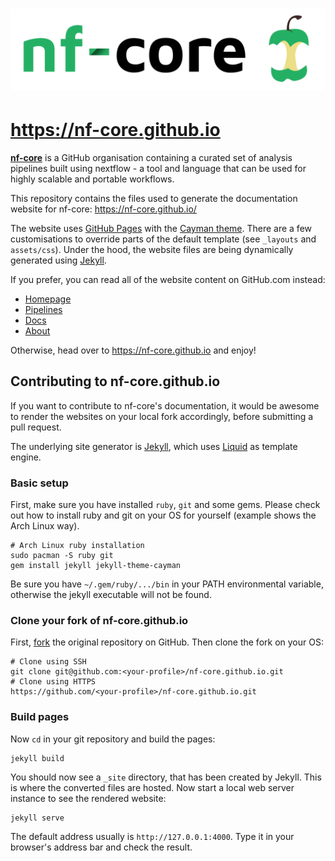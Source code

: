 # ![nf-core](assets/logo/nf-core-logo.png)
# https://nf-core.github.io

[**nf-core**](https://github.com/nf-core) is a GitHub organisation containing a curated set of analysis pipelines built using nextflow - a tool and language that can be used for highly scalable and portable workflows.

This repository contains the files used to generate the documentation website for nf-core: https://nf-core.github.io/

The website uses [GitHub Pages](https://pages.github.com/) with the [Cayman theme](https://github.com/pages-themes/cayman). There are a few customisations to override parts of the default template (see `_layouts` and `assets/css`).
Under the hood, the website files are being dynamically generated using [Jekyll](https://jekyllrb.com/).

If you prefer, you can read all of the website content on GitHub.com instead:

* [Homepage](index.md)
* [Pipelines](pipelines.md)
* [Docs](docs.md)
* [About](about.md)

Otherwise, head over to https://nf-core.github.io and enjoy!

## Contributing to nf-core.github.io

If you want to contribute to nf-core's documentation, it would be awesome to render the websites on your local fork accordingly, before submitting a pull request.

The underlying site generator is [Jekyll](https://jekyllrb.com/), which uses [Liquid](http://shopify.github.io/liquid/) as template engine.

### Basic setup

First, make sure you have installed `ruby`, `git` and some gems. Please check out how to install ruby and git on your OS for yourself (example shows the Arch Linux way).

```
# Arch Linux ruby installation
sudo pacman -S ruby git
gem install jekyll jekyll-theme-cayman
```

Be sure you have `~/.gem/ruby/.../bin` in your PATH environmental variable, otherwise the jekyll executable will not be found.

### Clone your fork of nf-core.github.io

First, [fork](https://help.github.com/articles/fork-a-repo/) the original repository on GitHub. Then clone the fork on your OS:

```
# Clone using SSH
git clone git@github.com:<your-profile>/nf-core.github.io.git
# Clone using HTTPS
https://github.com/<your-profile>/nf-core.github.io.git
```

### Build pages

Now `cd` in your git repository and build the pages:

```
jekyll build
```

You should now see a `_site` directory, that has been created by Jekyll. This is where the converted files are hosted. Now start a local web server instance to see the rendered website:

```
jekyll serve
```

The default address usually is `http://127.0.0.1:4000`. Type it in your browser's address bar and check the result.
